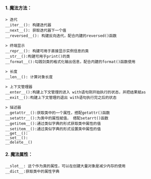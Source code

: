 #### 1. 魔法方法：
    > 迭代
    __iter__(): 构建迭代器
    __next__(): 获取迭代器下一个值
    __reversed__(): 构建反向迭代，配合内建的reversed()函数

    > 终端显示
    __repr__(): 构建可用于直接显示实例信息的类
    __str__():构建可用于print()的类
    __format__():勾践剑类的格式化输出信息，配合内建的format()函数使用

    > 长度
    __len__(): 计算对象长度

    > 上下文管理器
    __enter__():构建上下文管理的进入 with语句刚开始执行的状态，并把结果赋as
    __exit__():构建上下文管理的退出 with语句执行完之后的状态

    > 描述器
    __getattr__():获取类中的一个属性，搭配getattr()函数
    __setattr__():为类中的属性赋值， 搭配setarrt()函数
    __getitem__():通过类似字典的形式获取类中属性的值
    __setitem__():通过类似字典的形式设置类中属性的值
    __get__():
    __set__():
    __delete__()

#### 2. 魔法属性：
    __slot__: 这个作为类的属性，可以在创建大量对象是减少内存的使用
    __dict__:获取类中的属性字典




